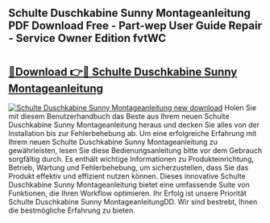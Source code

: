 ## Schulte Duschkabine Sunny Montageanleitung PDF Download Free - Part-wep User Guide Repair - Service Owner Edition fvtWC

# <h2><a href="http://df8avj.blite.top/?on=Schulte+Duschkabine+Sunny+Montageanleitung">🔗Download 👉🔴 Schulte Duschkabine Sunny Montageanleitung</a></h2>

[![Schulte Duschkabine Sunny Montageanleitung new download](https://i.imgur.com/lujVjoI.png)](http://df8avj.blite.top/?on=Schulte+Duschkabine+Sunny+Montageanleitung)
Holen Sie mit diesem Benutzerhandbuch das Beste aus Ihrem neuen Schulte Duschkabine Sunny Montageanleitung heraus und decken Sie alles von der Installation bis zur Fehlerbehebung ab. Um eine erfolgreiche Erfahrung mit Ihrem neuen Schulte Duschkabine Sunny Montageanleitung zu gewährleisten, lesen Sie diese Bedienungsanleitung bitte vor dem Gebrauch sorgfältig durch. Es enthält wichtige Informationen zu Produkteinrichtung, Betrieb, Wartung und Fehlerbehebung, um sicherzustellen, dass Sie das Produkt effektiv und effizient nutzen können. Dieses innovative Schulte Duschkabine Sunny Montageanleitung bietet eine umfassende Suite von Funktionen, die Ihren Workflow optimieren. Ihr Erfolg ist unsere Priorität Schulte Duschkabine Sunny MontageanleitungDD. Wir sind bestrebt, Ihnen die bestmögliche Erfahrung zu bieten.
